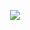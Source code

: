 <p align="center">
  <img src="https://i.postimg.cc/qvTqkhQy/Compose-Multiplatform-2.jpg" href="https://stevdza-san.com/p/compose-multiplatform-ios-android-development-with-kotlin">
</p>


